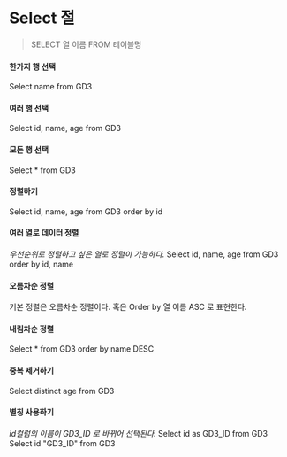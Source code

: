 # Select 절

> SELECT 열 이름 FROM 테이블명

#### 한가지 행 선택

Select name from GD3

#### 여러 행 선택

Select id, name, age from GD3

#### 모든 행 선택

Select * from GD3

#### 정렬하기

Select id, name, age from GD3 order by id

#### 여러 열로 데이터 정렬

*우선순위로 정렬하고 싶은 열로 정렬이 가능하다.*
Select id, name, age from GD3 order by id, name

#### 오름차순 정렬

기본 정렬은 오름차순 정렬이다. 혹은 Order by 열 이름 ASC 로 표현한다.

#### 내림차순 정렬

Select * from GD3 order by name DESC

#### 중복 제거하기

Select distinct age from GD3

#### 별칭 사용하기

*id컬럼의 이름이 GD3_ID 로 바뀌어 선택된다.*
Select id as GD3_ID from GD3
Select id "GD3_ID" from GD3



